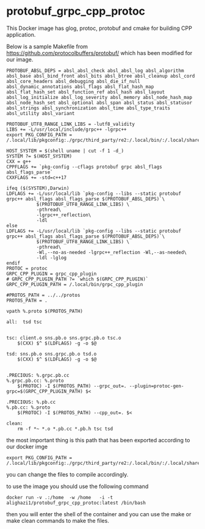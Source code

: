 # protobuf_grpc_cpp_protoc
This Docker image has glog, protoc, protobuf and cmake for building CPP application.




Below is a sample Makefile from https://github.com/protocolbuffers/protobuf/  which has been modified for our image. 


```
PROTOBUF_ABSL_DEPS = absl_absl_check absl_absl_log absl_algorithm absl_base absl_bind_front absl_bits absl_btree absl_cleanup absl_cord absl_core_headers absl_debugging absl_die_if_null absl_dynamic_annotations absl_flags absl_flat_hash_map absl_flat_hash_set absl_function_ref absl_hash absl_layout absl_log_initialize absl_log_severity absl_memory absl_node_hash_map absl_node_hash_set absl_optional absl_span absl_status absl_statusor absl_strings absl_synchronization absl_time absl_type_traits absl_utility absl_variant

PROTOBUF_UTF8_RANGE_LINK_LIBS = -lutf8_validity
LIBS += -L/usr/local/include/grpc++ -lgrpc++
export PKG_CONFIG_PATH = /.local/lib/pkgconfig:./grpc/third_party/re2:/.local/bin/:/.local/share/pkgconfig/

HOST_SYSTEM = $(shell uname | cut -f 1 -d_)
SYSTEM ?= $(HOST_SYSTEM)
CXX = g++
CPPFLAGS += `pkg-config --cflags protobuf grpc absl_flags absl_flags_parse`
CXXFLAGS += -std=c++17

ifeq ($(SYSTEM),Darwin)
LDFLAGS += -L/usr/local/lib `pkg-config --libs --static protobuf grpc++ absl_flags absl_flags_parse $(PROTOBUF_ABSL_DEPS)`\
           $(PROTOBUF_UTF8_RANGE_LINK_LIBS) \
           -pthread\
           -lgrpc++_reflection\
           -ldl 
else
LDFLAGS += -L/usr/local/lib `pkg-config --libs --static protobuf grpc++ absl_flags absl_flags_parse $(PROTOBUF_ABSL_DEPS)`\
           $(PROTOBUF_UTF8_RANGE_LINK_LIBS) \
           -pthread\
           -Wl,--no-as-needed -lgrpc++_reflection -Wl,--as-needed\
           -ldl -lglog 
endif
PROTOC = protoc
GRPC_CPP_PLUGIN = grpc_cpp_plugin
# GRPC_CPP_PLUGIN_PATH ?= `which $(GRPC_CPP_PLUGIN)`
GRPC_CPP_PLUGIN_PATH = /.local/bin/grpc_cpp_plugin

#PROTOS_PATH = ../../protos
PROTOS_PATH = .

vpath %.proto $(PROTOS_PATH)

all:  tsd tsc


tsc: client.o sns.pb.o sns.grpc.pb.o tsc.o
	$(CXX) $^ $(LDFLAGS) -g -o $@

tsd: sns.pb.o sns.grpc.pb.o tsd.o
	$(CXX) $^ $(LDFLAGS) -g -o $@


.PRECIOUS: %.grpc.pb.cc
%.grpc.pb.cc: %.proto
	$(PROTOC) -I $(PROTOS_PATH) --grpc_out=. --plugin=protoc-gen-grpc=$(GRPC_CPP_PLUGIN_PATH) $<

.PRECIOUS: %.pb.cc
%.pb.cc: %.proto
	$(PROTOC) -I $(PROTOS_PATH) --cpp_out=. $<

clean:
	rm -f *~ *.o *.pb.cc *.pb.h tsc tsd

```


the most important thing is this path that has been exported according to our docker imge 
```
export PKG_CONFIG_PATH = /.local/lib/pkgconfig:./grpc/third_party/re2:/.local/bin/:/.local/share/pkgconfig/

```
you can change the files to compile accordingly. 

to use the image you should use the following command 
```
docker run -v .:/home  -w /home   -i -t alighazi1/protobuf_grpc_cpp_protoc:latest /bin/bash
```
then you will enter the shell of the container and you can use the make or make clean commands to make the files.

